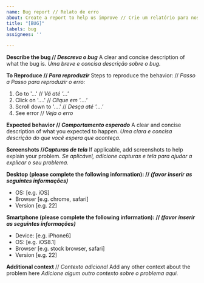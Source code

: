 ```yaml
---
name: Bug report // Relato de erro
about: Create a report to help us improve // Crie um relatório para nos ajudar a melhorar
title: "[BUG]"
labels: bug
assignees: ''

---
```


**Describe the bug // _Descreva o bug_**
A clear and concise description of what the bug is.
_Uma breve e concisa descrição sobre o bug._

**To Reproduce // _Para reproduzir_**
Steps to reproduce the behavior: // _Passo a Passo para reproduzir o erro:_
1. Go to '...' // _Vá até '...'_
2. Click on '....' // _Clique em '....'_
3. Scroll down to '....' // _Desça até '....'_
4. See error // _Veja o erro_

**Expected behavior // _Comportamento esperado_**
A clear and concise description of what you expected to happen.
_Uma clara e concisa descrição do que você espera que aconteça._

**Screenshots //_Capturas de tela_**
If applicable, add screenshots to help explain your problem.
_Se aplicável, adicione capturas e tela para ajudar a explicar o seu problema._

**Desktop (please complete the following information): // _(favor inserir as seguintes informações)_**
 - OS: [e.g. iOS]
 - Browser [e.g. chrome, safari]
 - Version [e.g. 22]

**Smartphone (please complete the following information): // _(favor inserir as seguintes informações)_**
 - Device: [e.g. iPhone6]
 - OS: [e.g. iOS8.1]
 - Browser [e.g. stock browser, safari]
 - Version [e.g. 22]

**Additional context** // _Contexto adicional_
Add any other context about the problem here
_Adicione algum outro contexto sobre o problema aqui._
